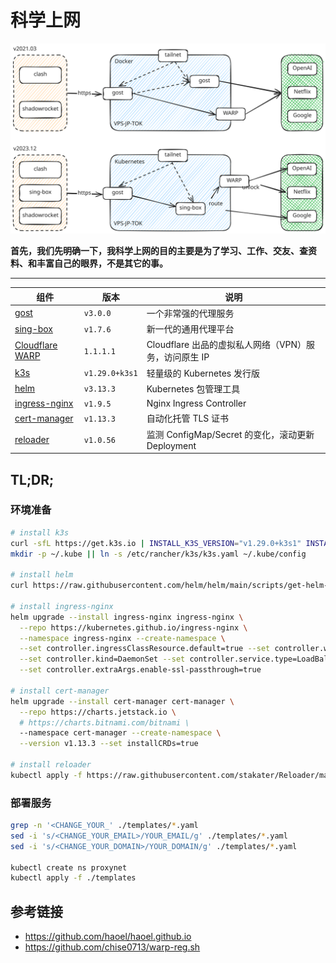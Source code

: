 # 科学上网

![Hello World! Goodbye GFW!](./images/科学上网.svg)

**首先，我们先明确一下，我科学上网的目的主要是为了学习、工作、交友、查资料、和丰富自己的眼界，不是其它的事。**

---

组件 | 版本 | 说明
--- | --- | ---
[gost](https://github.com/go-gost/gost) | `v3.0.0` | 一个非常强的代理服务
[sing-box](https://github.com/SagerNet/sing-box) | `v1.7.6` | 新一代的通用代理平台
[Cloudflare WARP](https://blog.cloudflare.com/introducing-cloudflare-warp/) | `1.1.1.1` | Cloudflare 出品的虚拟私人网络（VPN）服务，访问原生 IP
[k3s](https://github.com/k3s-io/k3s) | `v1.29.0+k3s1` | 轻量级的 Kubernetes 发行版
[helm](https://github.com/helm/helm) | `v3.13.3` | Kubernetes 包管理工具
[ingress-nginx](https://github.com/kubernetes/ingress-nginx) | `v1.9.5` | Nginx Ingress Controller
[cert-manager](https://github.com/cert-manager/cert-manager) | `v1.13.3` | 自动化托管 TLS 证书
[reloader](https://github.com/stakater/Reloader) | `v1.0.56` | 监测 ConfigMap/Secret 的变化，滚动更新 Deployment

## TL;DR;

### 环境准备

```bash
# install k3s
curl -sfL https://get.k3s.io | INSTALL_K3S_VERSION="v1.29.0+k3s1" INSTALL_K3S_EXEC="--disable traefik --disable metrics-server" sh -
mkdir -p ~/.kube || ln -s /etc/rancher/k3s/k3s.yaml ~/.kube/config

# install helm
curl https://raw.githubusercontent.com/helm/helm/main/scripts/get-helm-3 | bash

# install ingress-nginx
helm upgrade --install ingress-nginx ingress-nginx \
  --repo https://kubernetes.github.io/ingress-nginx \
  --namespace ingress-nginx --create-namespace \
  --set controller.ingressClassResource.default=true --set controller.watchIngressWithoutClass=true \
  --set controller.kind=DaemonSet --set controller.service.type=LoadBalancer \
  --set controller.extraArgs.enable-ssl-passthrough=true

# install cert-manager
helm upgrade --install cert-manager cert-manager \
  --repo https://charts.jetstack.io \
  # https://charts.bitnami.com/bitnami \
  --namespace cert-manager --create-namespace \
  --version v1.13.3 --set installCRDs=true

# install reloader
kubectl apply -f https://raw.githubusercontent.com/stakater/Reloader/master/deployments/kubernetes/reloader.yaml
```

### 部署服务

```bash
grep -n '<CHANGE_YOUR_' ./templates/*.yaml
sed -i 's/<CHANGE_YOUR_EMAIL>/YOUR_EMAIL/g' ./templates/*.yaml
sed -i 's/<CHANGE_YOUR_DOMAIN>/YOUR_DOMAIN/g' ./templates/*.yaml

kubectl create ns proxynet
kubectl apply -f ./templates
```

## 参考链接

- https://github.com/haoel/haoel.github.io
- https://github.com/chise0713/warp-reg.sh
